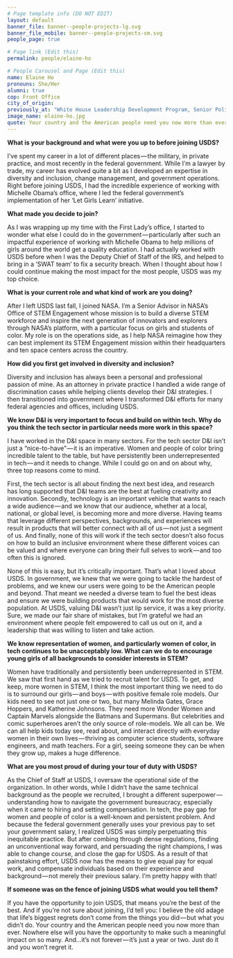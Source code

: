 ```yaml
---
# Page template info (DO NOT EDIT)
layout: default
banner_file: banner--people-projects-lg.svg
banner_file_mobile: banner--people-projects-sm.svg
people_page: true

# Page link (Edit this)
permalink: people/elaine-ho

# People Carousel and Page (Edit this)
name: Elaine Ho
pronouns: She/Her
alumni: true
cop: Front Office
city_of_origin:
previously_at: "White House Leadership Development Program, Senior Policy Advisor: Office of the First Lady/The National Security Council (NSC)"
image_name: elaine-ho.jpg
quote: Your country and the American people need you now more than ever.
---
```


**What is your background and what were you up to before joining USDS?**

I’ve spent my career in a lot of different places — the military, in private practice, and most recently in the federal government. While I’m a lawyer by trade, my career has evolved quite a bit as I developed an expertise in diversity and inclusion, change management, and government operations. Right before joining USDS, I had the incredible experience of working with Michelle Obama’s office, where I led the federal government’s implementation of her ‘Let Girls Learn’ initiative.

**What made you decide to join?**

As I was wrapping up my time with the First Lady’s office, I started to wonder what else I could do in the government — particularly after such an impactful experience of working with Michelle Obama to help millions of girls around the world get a quality education. I had actually worked with USDS before when I was the Deputy Chief of Staff of the IRS, and helped to bring in a ‘SWAT team’ to fix a security breach. When I thought about how I could continue making the most impact for the most people, USDS was my top choice.

**What is your current role and what kind of work are you doing?**

After I left USDS last fall, I joined NASA. I’m a Senior Advisor in NASA’s Office of STEM Engagement whose mission is to build a diverse STEM workforce and inspire the next generation of innovators and explorers through NASA’s platform, with a particular focus on girls and students of color. My role is on the operations side, as I help NASA reimagine how they can best implement its STEM Engagement mission within their headquarters and ten space centers across the country.

**How did you first get involved in diversity and inclusion?**

Diversity and inclusion has always been a personal and professional passion of mine. As an attorney in private practice I handled a wide range of discrimination cases while helping clients develop their D&I strategies. I then transitioned into government where I transformed D&I efforts for many federal agencies and offices, including USDS.

**We know D&I is very important to focus and build on within tech. Why do you think the tech sector in particular needs more work in this space?**

I have worked in the D&I space in many sectors. For the tech sector D&I isn’t just a “nice-to-have” — it is an imperative. Women and people of color bring incredible talent to the table, but have persistently been underrepresented in tech — and it needs to change. While I could go on and on about why, three top reasons come to mind.

First, the tech sector is all about finding the next best idea, and research has long supported that D&I teams are the best at fueling creativity and innovation. Secondly, technology is an important vehicle that wants to reach a wide audience — and we know that our audience, whether at a local, national, or global level, is becoming more and more diverse. Having teams that leverage different perspectives, backgrounds, and experiences will result in products that will better connect with all of us — not just a segment of us. And finally, none of this will work if the tech sector doesn’t also focus on how to build an inclusive environment where these different voices can be valued and where everyone can bring their full selves to work — and too often this is ignored.

None of this is easy, but it’s critically important. That’s what I loved about USDS. In government, we knew that we were going to tackle the hardest of problems, and we knew our users were going to be the American people and beyond. That meant we needed a diverse team to fuel the best ideas and ensure we were building products that would work for the most diverse population. At USDS, valuing D&I wasn’t just lip service, it was a key priority. Sure, we made our fair share of mistakes, but I’m grateful we had an environment where people felt empowered to call us out on it, and a leadership that was willing to listen and take action.

**We know representation of women, and particularly women of color, in tech continues to be unacceptably low. What can we do to encourage young girls of all backgrounds to consider interests in STEM?**

Women have traditionally and persistently been underrepresented in STEM. We saw that first hand as we tried to recruit talent for USDS. To get, and keep, more women in STEM, I think the most important thing we need to do is to surround our girls — and boys — with positive female role models. Our kids need to see not just one or two, but many Melinda Gates, Grace Hoppers, and Katherine Johnsons. They need more Wonder Women and Captain Marvels alongside the Batmans and Supermans. But celebrities and comic superheroes aren’t the only source of role-models. We all can be. We can all help kids today see, read about, and interact directly with everyday women in their own lives — thriving as computer science students, software engineers, and math teachers. For a girl, seeing someone they can be when they grow up, makes a huge difference.

**What are you most proud of during your tour of duty with USDS?**

As the Chief of Staff at USDS, I oversaw the operational side of the organization. In other words, while I didn’t have the same technical background as the people we recruited, I brought a different superpower — understanding how to navigate the government bureaucracy, especially when it came to hiring and setting compensation. In tech, the pay gap for women and people of color is a well-known and persistent problem. And because the federal government generally uses your previous pay to set your government salary, I realized USDS was simply perpetuating this inequitable practice. But after combing through dense regulations, finding an unconventional way forward, and persuading the right champions, I was able to change course, and close the gap for USDS. As a result of that painstaking effort, USDS now has the means to give equal pay for equal work, and compensate individuals based on their experience and background — not merely their previous salary. I’m pretty happy with that!

**If someone was on the fence of joining USDS what would you tell them?**

If you have the opportunity to join USDS, that means you’re the best of the best. And if you’re not sure about joining, I’d tell you: I believe the old adage that life’s biggest regrets don’t come from the things you did — but what you didn’t do. Your country and the American people need you now more than ever. Nowhere else will you have the opportunity to make such a meaningful impact on so many. And…it’s not forever — it’s just a year or two. Just do it and you won’t regret it.
